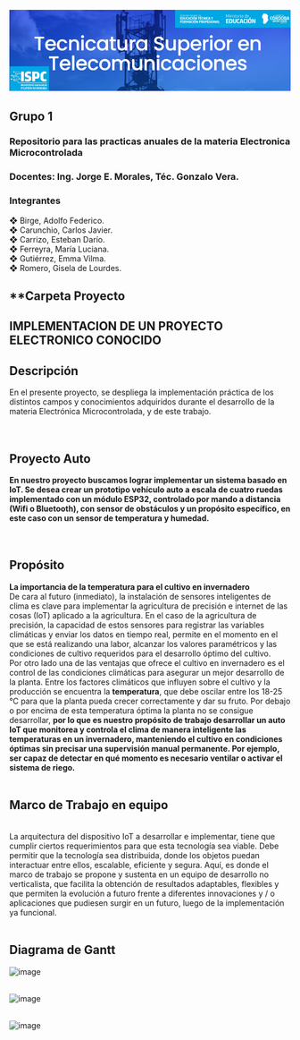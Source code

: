 ![alt text](https://github.com/EMTSTISPC/Grupo1/blob/main/logo.PNG)
## Grupo 1
### **Repositorio para las practicas anuales de la materia Electronica Microcontrolada**

### **Docentes: Ing. Jorge E. Morales, Téc. Gonzalo Vera.**


### **Integrantes**

❖ Birge, Adolfo Federico.<br />
❖ Carunchio, Carlos Javier.<br />
❖ Carrizo, Esteban Darío. <br/>
❖ Ferreyra, María Luciana.<br />
❖ Gutiérrez, Emma Vilma.<br />
❖ Romero, Gisela de Lourdes.<br />

## **Carpeta Proyecto 

## **IMPLEMENTACION DE UN PROYECTO ELECTRONICO CONOCIDO**<br />
## **Descripción**<br />
En el presente proyecto, se despliega la implementación práctica de los distintos 
campos y conocimientos adquiridos durante el desarrollo de la materia Electrónica
Microcontrolada, y de este trabajo.<br />
<br />
<br />
## **Proyecto Auto**<br />
**En nuestro proyecto buscamos lograr implementar un sistema basado en IoT. Se 
desea crear un prototipo vehículo auto a escala de cuatro ruedas implementado con 
un módulo ESP32, controlado por mando a distancia (Wifi o Bluetooth), con sensor 
de obstáculos y un propósito específico, en este caso con un sensor de temperatura 
y humedad.**<br />
<br />
<br />
## **Propósito**<br />
**La importancia de la temperatura para el cultivo en invernadero**<br />
De cara al futuro (inmediato), la instalación de sensores inteligentes de clima es
clave para implementar la agricultura de precisión e internet de las cosas (IoT)
aplicado a la agricultura. En el caso de la agricultura de precisión, la capacidad de
estos sensores para registrar las variables climáticas y enviar los datos en tiempo
real, permite en el momento en el que se está realizando una labor, alcanzar los
valores paramétricos y las condiciones de cultivo requeridos para el desarrollo
óptimo del cultivo.<br />
Por otro lado una de las ventajas que ofrece el cultivo en invernadero es el control de las
condiciones climáticas para asegurar un mejor desarrollo de la planta.
Entre los factores climáticos que influyen sobre el cultivo y la producción se
encuentra la **temperatura**, que debe oscilar entre los 18-25 °C para que la planta
pueda crecer correctamente y dar su fruto. Por debajo o por
encima de esta temperatura óptima la planta no se consigue desarrollar, **por lo que es
nuestro propósito de trabajo desarrollar un auto IoT que monitorea y controla el clima de
manera inteligente las temperaturas en un invernadero, manteniendo el cultivo en 
condiciones óptimas sin precisar una supervisión manual permanente. Por ejemplo, 
ser capaz de detectar en qué momento es necesario ventilar o activar el sistema de riego.**
<br />
<br />
## **Marco de Trabajo en equipo**<br />
<br />
La arquitectura del dispositivo IoT a desarrollar e implementar, tiene que cumplir 
ciertos requerimientos para que esta tecnología sea viable. Debe permitir que la 
tecnología sea distribuida, donde los objetos puedan interactuar entre ellos, 
escalable, eficiente y segura. Aquí, es donde el marco de trabajo se propone y 
sustenta en un equipo de desarrollo no verticalista, que facilita la obtención de 
resultados adaptables, flexibles y que permiten la evolución a futuro frente a 
diferentes innovaciones y / o aplicaciones que pudiesen surgir en un futuro, luego 
de la implementación ya funcional.<br />
<br />

## **Diagrama de Gantt**<br />

![image](https://user-images.githubusercontent.com/98425890/191359634-e2a99e53-a424-4ad3-bd7e-6fe30a9bd5dd.png)
<br />
<br />

![image](https://user-images.githubusercontent.com/98425890/191354433-351b59a1-2241-4eee-aec2-392d9707e6e3.png)
<br />
<br />

![image](https://user-images.githubusercontent.com/98425890/191352707-03478250-ab55-4da9-be55-7ad7f31fc402.png)
<br />
<br />




